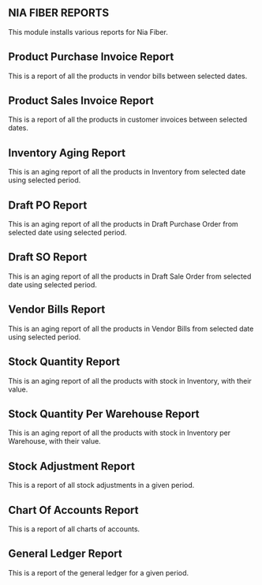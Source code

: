 NIA FIBER REPORTS
--------
This module installs various reports for Nia Fiber.


Product Purchase Invoice Report
--------
This is a report of all the products in vendor bills between selected dates.


Product Sales Invoice Report
--------
This is a report of all the products in customer invoices between selected dates.


Inventory Aging Report
--------
This is an aging report of all the products in Inventory from selected date using selected period.

Draft PO Report
--------
This is an aging report of all the products in Draft Purchase Order from selected date using selected period.

Draft SO Report
--------
This is an aging report of all the products in Draft Sale Order from selected date using selected period.

Vendor Bills Report
--------
This is an aging report of all the products in Vendor Bills from selected date using selected period.

Stock Quantity Report
--------
This is an aging report of all the products with stock in Inventory, with their value.

Stock Quantity Per Warehouse Report
--------
This is an aging report of all the products with stock in Inventory per Warehouse, with their value.

Stock Adjustment Report
--------
This is a report of all  stock adjustments in a given period.

Chart Of Accounts Report
--------
This is a report of all  charts of accounts.

General Ledger Report
--------
This is a report of the general ledger for a given period.
